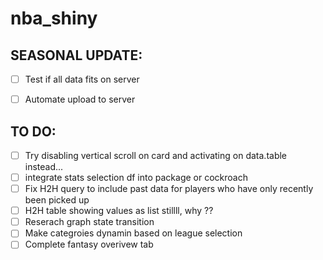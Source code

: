 # nba_shiny

## SEASONAL UPDATE:
- [ ] Test if all data fits on server
- [ ] Automate upload to server


## TO DO:
- [ ] Try disabling vertical scroll on card and activating on data.table instead...
- [ ] integrate stats selection df into package or cockroach
- [ ] Fix H2H query to include past data for players who have only recently been picked up
- [ ] H2H table showing values as list stillll, why ??
- [ ] Reserach graph state transition
- [ ] Make categroies dynamin based on league selection
- [ ] Complete fantasy overivew tab